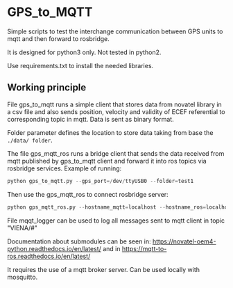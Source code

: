 # GPS_to_MQTT

Simple scripts to test the interchange communication between GPS units to mqtt and then forward to rosbridge.

It is designed for python3 only. Not tested in python2.

Use requirements.txt to install the needed libraries.

## Working principle

File gps_to_mqtt runs a simple client that stores data from novatel library in a csv file and also sends position, velocity and validity of ECEF referential to
corresponding topic in mqtt. Data is sent as binary format.

Folder parameter defines the location to store data taking from base the ```./data/ folder```.

The file gps_mqtt_ros runs a bridge client that sends the data received from mqtt published by
gps_to_mqtt client and forward it into ros topics via rosbridge services.
Example of running:

```python
python gps_to_mqtt.py --gps_port=/dev/ttyUSB0 --folder=test1
````

Then use the gps_mqtt_ros to connect rosbridge server:

```python
python gps_mqtt_ros.py --hostname_mqtt=localhost --hostname_ros=localhost --port_ros=9090 --port_mqtt=8080
````

File mqqt_logger can be used to log all messages sent to mqtt client in topic "VIENA/#"

Documentation about submodules can be seen in:
https://novatel-oem4-python.readthedocs.io/en/latest/ and in https://mqtt-to-ros.readthedocs.io/en/latest/

It requires the use of a mqtt broker server. Can be used locally with mosquitto.
